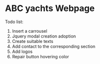 # ABC yachts Webpage
Todo list:
1. Insert a carrousel
2. Jquery modal creation adoption
3. Create suitable texts
4. Add contact to the corresponding section
5. Add logos
6. Repair button hovering color
